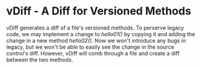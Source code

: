 
# vDiff - A Diff for Versioned Methods
vDiff generates a diff of a file's versioned methods. To perserve legacy code, we may implement a change to _hello01()_ by copying it and adding the change in a new method _hello02()_. Now we won't introduce any bugs in legacy, but we won't be able to easily see the change in the source control's diff. However, vDiff will comb through a file and create a diff between the two methods. 


